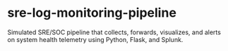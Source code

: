 # sre-log-monitoring-pipeline
Simulated SRE/SOC pipeline that collects, forwards, visualizes, and alerts on system health telemetry using Python, Flask, and Splunk.
